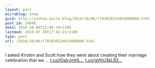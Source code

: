 ```yaml
---
layout: post
microblog: true
guid: http://joshua.micro.blog/2016/10/06/t783836524014080000.html
post_id: 34848
date: 2016-10-06T12:09:24+1100
lastmod: 2019-07-30T17:41:21+1100
type: post
url: /2016/10/06/t783836524014080000.html
---
```

I asked Kirsten and Scott how they went about creating their marriage celebration that we … [t.co/lOalrJmHL...](https://t.co/lOalrJmHLW) [t.co/gVhU3kL93...](https://t.co/gVhU3kL934)
